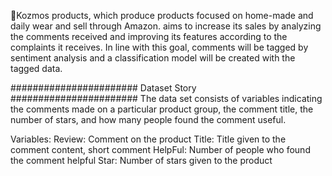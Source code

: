🌟Kozmos products, which produce products focused on home-made and daily wear and sell through Amazon. aims to increase its sales by analyzing the comments received and improving its features according to the complaints it receives.
In line with this goal, comments will be tagged by sentiment analysis and a classification model will be created with the tagged data.

#######################
 Dataset Story
#######################
 The data set consists of variables indicating the comments made on a particular product group, the comment title, the number of stars, and how many people found the comment useful.

Variables:
Review: Comment on the product
Title: Title given to the comment content, short comment
HelpFul: Number of people who found the comment helpful
Star: Number of stars given to the product
